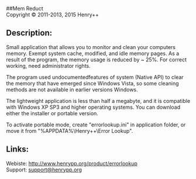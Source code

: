 ##Mem Reduct<br />
Copyright © 2011-2013, 2015 Henry++

Description:
-----------------

Small application that allows you to monitor and clean your computers memory. Exempt system cache, modified, and idle memory pages. As a result of the program, the memory usage is reduced by ~ 25%. For correct working, need administrator rights.

The program used undocumentedfeatures of system (Native API) to clear the memory that have emerged since Windows Vista, so some cleaning methods are not available in earlier versions Windows.

The lightweight application is less than half a megabyte, and it is compatible with Windows XP SP3 and higher operating systems. You can download either the installer or portable version.

To activate portable mode, create "errorlookup.ini" in application folder, or move it from "%APPDATA%\Henry++\Error Lookup".

Links:
--------
Webiste: http://www.henrypp.org/product/errorlookup<br />
Support: support@henrypp.org
